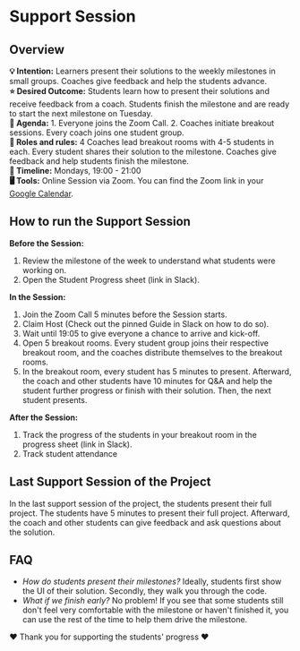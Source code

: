# Support Session

## Overview
**💡 Intention:** Learners present their solutions to the weekly milestones in small groups. Coaches give feedback and help the students advance.\
**⭐ Desired Outcome:** Students learn how to present their solutions and receive feedback from a coach. Students finish the milestone and are ready to start the next milestone on Tuesday. \
**📝 Agenda:** 1. Everyone joins the Zoom Call. 2. Coaches initiate breakout sessions. Every coach joins one student group. \
**👤 Roles and rules:** 4 Coaches lead breakout rooms with 4-5 students in each. Every student shares their solution to the milestone. Coaches give feedback and help students finish the milestone. \
**📅 Timeline:** Mondays, 19:00 - 21:00 \
**🖥️ Tools:** Online Session via Zoom. You can find the Zoom link in your [Google Calendar](https://calendar.google.com/calendar/u/0/r).

## How to run the Support Session

**Before the Session:**
1. Review the milestone of the week to understand what students were working on. 
2. Open the Student Progress sheet (link in Slack). 

**In the Session:**
1. Join the Zoom Call 5 minutes before the Session starts. 
2. Claim Host (Check out the pinned Guide in Slack on how to do so).
3. Wait until 19:05 to give everyone a chance to arrive and kick-off.
4. Open 5 breakout rooms. Every student group joins their respective breakout room, and the coaches distribute themselves to the breakout rooms.
5. In the breakout room, every student has 5 minutes to present. Afterward, the coach and other students have 10 minutes for Q&A and help the student further progress or finish with their solution. Then, the next student presents.

**After the Session:**
1. Track the progress of the students in your breakout room in the progress sheet (link in Slack).
2. Track student attendance 

## Last Support Session of the Project
In the last support session of the project, the students present their full project. The students have 5 minutes to present their full project. Afterward, the coach and other students can give feedback and ask questions about the solution. 


## FAQ
- _How do students present their milestones?_ Ideally, students first show the UI of their solution. Secondly, they walk you through the code.
- _What if we finish early?_ No problem! If you see that some students still don't feel very comfortable with the milestone or haven't finished it, you can use the rest of the time to help them drive the milestone.


❤️ Thank you for supporting the students' progress ❤
